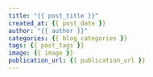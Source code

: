 ```yaml
---
title: "{{ post_title }}"
created_at: {{ post_date }}
author: "{{ author }}"
categories: {{ blog_categories }}
tags: {{ post_tags }}
image: {{ image }}
publication_url: {{ publication_url }}
---
```

